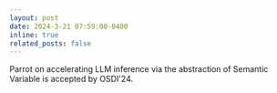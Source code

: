```yaml
---
layout: post
date: 2024-3-21 07:59:00-0400
inline: true
related_posts: false
---
```


Parrot on accelerating LLM inference via the abstraction of Semantic Variable is accepted by OSDI'24.
